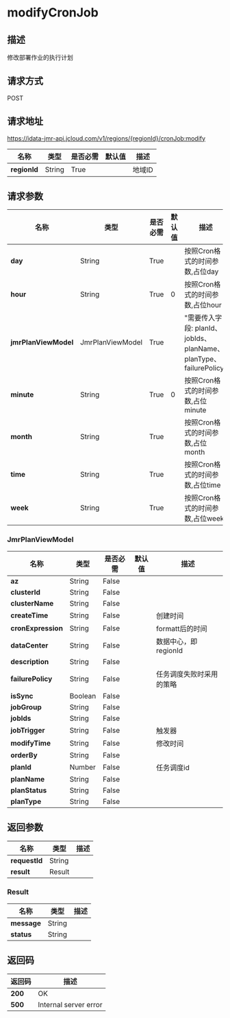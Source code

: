 # modifyCronJob


## 描述
修改部署作业的执行计划

## 请求方式
POST

## 请求地址
https://idata-jmr-api.jcloud.com/v1/regions/{regionId}/cronJob:modify

|名称|类型|是否必需|默认值|描述|
|---|---|---|---|---|
|**regionId**|String|True||地域ID|

## 请求参数
|名称|类型|是否必需|默认值|描述|
|---|---|---|---|---|
|**day**|String|True||按照Cron格式的时间参数,占位day|
|**hour**|String|True|0|按照Cron格式的时间参数,占位hour|
|**jmrPlanViewModel**|JmrPlanViewModel|True||"需要传入字段: planId、jobIds、planName、planType、failurePolicy"<br>|
|**minute**|String|True|0|按照Cron格式的时间参数,占位minute|
|**month**|String|True||按照Cron格式的时间参数,占位month|
|**time**|String|True||按照Cron格式的时间参数,占位time|
|**week**|String|True||按照Cron格式的时间参数,占位week|

### JmrPlanViewModel
|名称|类型|是否必需|默认值|描述|
|---|---|---|---|---|
|**az**|String|False|||
|**clusterId**|String|False|||
|**clusterName**|String|False|||
|**createTime**|String|False||创建时间|
|**cronExpression**|String|False||formatt后的时间|
|**dataCenter**|String|False||数据中心，即regionId|
|**description**|String|False|||
|**failurePolicy**|String|False||任务调度失败时采用的策略|
|**isSync**|Boolean|False|||
|**jobGroup**|String|False|||
|**jobIds**|String|False|||
|**jobTrigger**|String|False||触发器|
|**modifyTime**|String|False||修改时间|
|**orderBy**|String|False|||
|**planId**|Number|False||任务调度id|
|**planName**|String|False|||
|**planStatus**|String|False|||
|**planType**|String|False|||

## 返回参数
|名称|类型|描述|
|---|---|---|
|**requestId**|String||
|**result**|Result||


### Result
|名称|类型|描述|
|---|---|---|
|**message**|String||
|**status**|String||

## 返回码
|返回码|描述|
|---|---|
|**200**|OK|
|**500**|Internal server error|
